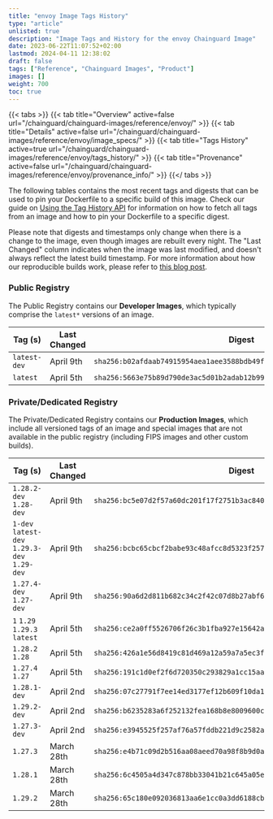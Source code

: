 ```yaml
---
title: "envoy Image Tags History"
type: "article"
unlisted: true
description: "Image Tags and History for the envoy Chainguard Image"
date: 2023-06-22T11:07:52+02:00
lastmod: 2024-04-11 12:38:02
draft: false
tags: ["Reference", "Chainguard Images", "Product"]
images: []
weight: 700
toc: true
---
```


{{< tabs >}}
{{< tab title="Overview" active=false url="/chainguard/chainguard-images/reference/envoy/" >}}
{{< tab title="Details" active=false url="/chainguard/chainguard-images/reference/envoy/image_specs/" >}}
{{< tab title="Tags History" active=true url="/chainguard/chainguard-images/reference/envoy/tags_history/" >}}
{{< tab title="Provenance" active=false url="/chainguard/chainguard-images/reference/envoy/provenance_info/" >}}
{{</ tabs >}}

The following tables contains the most recent tags and digests that can be used to pin your Dockerfile to a specific build of this image. Check our guide on [Using the Tag History API](/chainguard/chainguard-images/using-the-tag-history-api/) for information on how to fetch all tags from an image and how to pin your Dockerfile to a specific digest.

Please note that digests and timestamps only change when there is a change to the image, even though images are rebuilt every night. The "Last Changed" column indicates when the image was last modified, and doesn't always reflect the latest build timestamp. For more information about how our reproducible builds work, please refer to [this blog post](https://www.chainguard.dev/unchained/reproducing-chainguards-reproducible-image-builds).

### Public Registry
The Public Registry contains our **Developer Images**, which typically comprise the `latest*` versions of an image.

| Tag (s)       | Last Changed | Digest                                                                    |
|---------------|--------------|---------------------------------------------------------------------------|
|  `latest-dev` | April 9th    | `sha256:b02afdaab74915954aea1aee3588bdb49f70d120aa58be0ccb153bd391d90545` |
|  `latest`     | April 5th    | `sha256:5663e75b89d790de3ac5d01b2adab12b997a2fd27e6277e22b47f1fc4d0048d5` |


### Private/Dedicated Registry
The Private/Dedicated Registry contains our **Production Images**, which include all versioned tags of an image and special images that are not available in the public registry (including FIPS images and other custom builds).

| Tag (s)                                       | Last Changed | Digest                                                                    |
|-----------------------------------------------|--------------|---------------------------------------------------------------------------|
|  `1.28.2-dev` `1.28-dev`                      | April 9th    | `sha256:bc5e07d2f57a60dc201f17f2751b3ac84099bb47484a56edd1eaeca191fde443` |
|  `1-dev` `latest-dev` `1.29.3-dev` `1.29-dev` | April 9th    | `sha256:bcbc65cbcf2babe93c48afcc8d5323f257813681be3fcbf8289c9be196e2708d` |
|  `1.27.4-dev` `1.27-dev`                      | April 9th    | `sha256:90a6d2d811b682c34c2f42c07d8b27abf6220f7929559082c8a22db538a4d544` |
|  `1` `1.29` `1.29.3` `latest`                 | April 5th    | `sha256:ce2a0ff5526706f26c3b1fba927e15642af464cd4f67c89dda5630acf73dc2b8` |
|  `1.28.2` `1.28`                              | April 5th    | `sha256:426a1e56d8419c81d469a12a59a7a5ec3fbcbe0ac6acb936233ce0d1e3ac8868` |
|  `1.27.4` `1.27`                              | April 5th    | `sha256:191c1d0ef2f6d720350c293829a1cc15aae82bb5d7318bb29d4ec6cc99f745e4` |
|  `1.28.1-dev`                                 | April 2nd    | `sha256:07c27791f7ee14ed3177ef12b609f10da1686766125bce90e166e60bf5bec499` |
|  `1.29.2-dev`                                 | April 2nd    | `sha256:b6235283a6f252132fea168b8e8009600c2e53c7c34776028bb49fb5f8a339e6` |
|  `1.27.3-dev`                                 | April 2nd    | `sha256:e3945525f257af76a57fddb221d9c2582a6ac747cfadb3185e7261c4f87557d7` |
|  `1.27.3`                                     | March 28th   | `sha256:e4b71c09d2b516aa08aeed70a98f8b9d0ad60cf24b9932dc2fbcdad89b5019db` |
|  `1.28.1`                                     | March 28th   | `sha256:6c4505a4d347c878bb33041b21c645a05e97842b1267af2cb6ae6ab441ef5fd1` |
|  `1.29.2`                                     | March 28th   | `sha256:65c180e092036813aa6e1cc0a3dd6188cb94957c42af5ffd28d6643d65e99820` |

